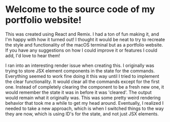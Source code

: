 # Welcome to the source code of my portfolio website!

This was created using React and Remix.
I had a ton of fun making it, and I'm happy with how it turned out!
I thought it would be neat to try to recreate the style and functionality of the macOS terminal but
as a portfolio website.
If you have any suggestions on how I could improve it or features I could add, I'd love to hear them!

I ran into an interesting render issue when creating this. I originally was trying to store JSX element
components in the state for the commands. Everything seemed to work fine doing it this way until I tried
to implement the clear functionality. It would clear all the commands except for the first one. Instead of
completely clearing the component to be a fresh new one, it would remember the state it was in before it was
'cleared'. The output would remain what it originally was. This was some pretty weird rendering behavior that
took me a while to get my head around. Eventually, I realized I needed to take a new approach, which is when
I switched things to the way they are now, which is using ID's for the state, and not just JSX elements.
